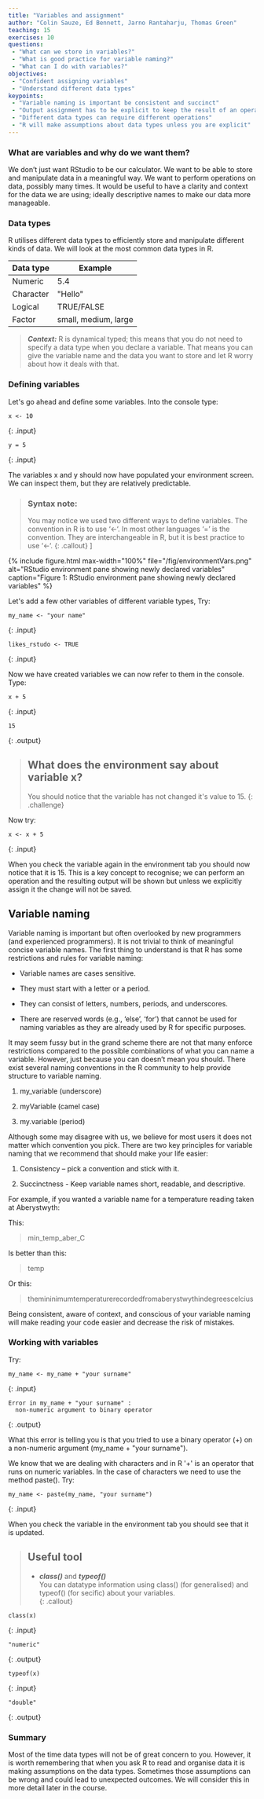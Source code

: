 ```yaml
---
title: "Variables and assignment"
author: "Colin Sauze, Ed Bennett, Jarno Rantaharju, Thomas Green"
teaching: 15
exercises: 10
questions:
 - "What can we store in variables?"
 - "What is good practice for variable naming?"
 - "What can I do with variables?"
objectives:
 - "Confident assigning variables"
 - "Understand different data types"
keypoints:
 - "Variable naming is important be consistent and succinct"
 - "Output assignment has to be explicit to keep the result of an operation"
 - "Different data types can require different operations"
 - "R will make assumptions about data types unless you are explicit"
---
```


### What are variables and why do we want them?
We don’t just want RStudio to be our calculator. We want to be able to store and manipulate data in a meaningful way. We want to perform operations on data, possibly many times. It would be useful to have a clarity and context for the data we are using; ideally descriptive names to make our data more manageable.

### Data types 
R utilises different data types to efficiently store and manipulate different kinds of data. We will look at the most common data types in R.
  
Data type | Example
------------ | -------------
Numeric | 5.4
Character | "Hello"
Logical | TRUE/FALSE
Factor | small, medium, large
  
>***Context:*** R is dynamical typed; this means that you do not need to specify a data type when you declare a variable. That means you can give the variable name and the data you want to store and let R worry about how it deals with that.  
  
### Defining variables
Let's go ahead and define some variables. Into the console type:  

```
x <- 10
```
{: .input}  

```
y = 5
```
{: .input}  


The variables x and y should now have populated your environment screen. We can inspect them, but they are relatively predictable. 

> ### Syntax note:
>You may notice we used two different ways to define variables. The convention in R is to use ‘<-‘. In most other languages ‘=’ is the convention. They are interchangeable in R, but it is best practice to use ‘<-‘.
{: .callout}  ]

{% include figure.html max-width="100%" file="/fig/environmentVars.png" 
alt="RStudio environment pane showing newly declared variables" caption="Figure 1: RStudio environment pane showing newly declared variables" %}
  

Let's add a few other variables of different variable types, Try:

```
my_name <- "your name"
```
{: .input}

```
likes_rstudo <- TRUE
```
{: .input}
  

Now we have created variables we can now refer to them in the console. Type:  

```
x + 5
```
{: .input}

```
15
```
{: .output}


> ## What does the environment say about variable x?
> You should notice that the variable has not changed it's value to 15.
{: .challenge}

Now try:
```
x <- x + 5
```
{: .input}

When you check the variable again in the environment tab you should now notice that it is 15. This is a key concept to recognise; we can perform an operation and the resulting output will be shown but unless we explicitly assign it the change will not be saved.

## Variable naming

Variable naming is important but often overlooked by new programmers (and experienced programmers). It is not trivial to think of meaningful concise variable names. The first thing to understand is that R has some restrictions and rules for variable naming:  

 
* Variable names are cases sensitive.  

* They must start with a letter or a period. 

* They can consist of letters, numbers, periods, and underscores.  

* There are reserved words (e.g., ‘else’, ‘for’) that cannot be used for naming variables as they are already used by R for specific purposes.  

 
It may seem fussy but in the grand scheme there are not that many enforce restrictions compared to the possible combinations of what you can name a variable. However, just because you can doesn’t mean you should. There exist several naming conventions in the R community to help provide structure to variable naming. 

 

1. my_variable (underscore) 

2. myVariable (camel case) 

3. my.variable  (period)  

 

Although some may disagree with us, we believe for most users it does not matter which convention you pick. There are two key principles for variable naming that we recommend that should make your life easier: 

 

1. Consistency – pick a convention and stick with it. 

2. Succinctness - Keep variable names short, readable, and descriptive. 

 

For example, if you wanted a variable name for a temperature reading taken at Aberystwyth: 


This: 

>min_temp_aber_C 


Is better than this: 

>temp 
 

Or this: 

>themininimumtemperaturerecordedfromaberystwythindegreescelcius 

 
Being consistent, aware of context, and conscious of your variable naming will make reading your code easier and decrease the risk of mistakes.   

### Working with variables

Try:

```
my_name <- my_name + "your surname"
```
{: .input}

```
Error in my_name + "your surname" : 
  non-numeric argument to binary operator
```
{: .output}

What this error is telling you is that you tried to use a binary operator (+) on a non-numeric argument (my_name + "your surname"). 

We know that we are dealing with characters and in R '+' is an operator that runs on numeric variables. In the case of characters we need to use the method paste(). Try:

```
my_name <- paste(my_name, "your surname") 
```
{: .input}

When you check the variable in the environment tab you should see that it is updated. 

>## Useful tool
>* ***class()*** and ***typeof()***  
>You can datatype information using class() (for generalised) and typeof() (for secific) about your variables.  
{: .callout}

```
class(x)
```
{: .input}

```
"numeric"
```
{: .output}

```
typeof(x)
```
{: .input}

```
"double"
```
{: .output}

### Summary

Most of the time data types will not be of great concern to you. However, it is worth remembering that when you ask R to read and organise data it is making assumptions on the data types. Sometimes those assumptions can be wrong and could lead to unexpected outcomes. We will consider this in more detail later in the course. 

